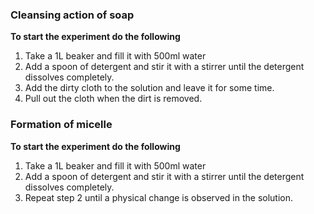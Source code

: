 ### Cleansing action of soap
**To start the experiment do the following**
1. Take a 1L beaker and fill it with 500ml water
2. Add a spoon of detergent and stir it with a stirrer until the detergent dissolves completely.
3. Add the dirty cloth to the solution and leave it for some time.
4. Pull out the cloth when the dirt is removed. 


### Formation of micelle
**To start the experiment do the following**
1. Take a 1L beaker and fill it with 500ml water
2. Add a spoon of detergent and stir it with a stirrer until the detergent dissolves completely.
3. Repeat step 2 until a physical change is observed in the solution.

